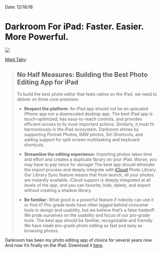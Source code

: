 Date: 12/18/18

# Darkroom For iPad: Faster. Easier. More Powerful.

![](https://cdn-images-1.medium.com/max/2000/1*A3tPtMWTnOwynYDCrTGQMA.jpeg)

[Majd Taby](https://medium.com/the-bergen-company/darkroom-for-ipad-faster-easier-more-powerful-a74e13109923):

> ## No Half Measures: Building the Best Photo Editing App for iPad
> 
> To build the best photo editor that feels native on the iPad, we need to deliver on three core promises:
> 
> - **Respect the platform:** An iPad app should not be an upscaled iPhone app nor a downscaled desktop app. The best iPad app is touch-optimized, has easy-to-reach controls, and provides efficient access to its most important actions. Similarly, it must fit harmoniously in the iPad ecosystem. Darkroom shines by supporting Portrait Photos, RAW photos, Siri Shortcuts, and adding support for split screen multitasking and keyboard shortcuts.
> 				 
> - **Streamline the editing experience:** Importing photos takes time and effort and creates a duplicate library on your iPad. Worse, you may have to pay twice for storage! The best app should eliminate the import process and deeply integrate with [iCloud](https://www.apple.com/icloud/) Photo Library. Our Library Sync feature means that from launch, all your photos are instantly available. iCloud support is deeply integrated at all levels of the app, and you can favorite, hide, delete, and export without creating a shadow library.
> 				 
> - **Be familiar:** What good is a powerful feature if nobody can use it or find it? Pro-grade tools have often lagged behind consumer tools in design and usability, but we believe that’s a false tradeoff. We pride ourselves on the usability and focus of our pro-grade tools. The best app should be familiar, recognizable and friendly. We have made pro-grade photo editing as fast and easy as browsing photos.

Darkroom has been my photo editing app of choice for several years now. And now it’s finally on the iPad. Download it [here](https://itunes.apple.com/us/app/darkroom-photo-editor/id953286746).
